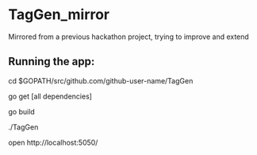 # TagGen_mirror
Mirrored from a previous hackathon project, trying to improve and extend

## Running the app:
cd $GOPATH/src/github.com/github-user-name/TagGen


go get [all dependencies]


go build


./TagGen


open http://localhost:5050/

